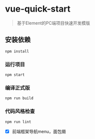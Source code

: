 # vue-quick-start

> 基于Element的PC端项目快速开发模版


## 安装依赖
```
npm install
```

### 运行项目
```
npm start
```

### 编译正式版
```
npm run build
```

### 代码风格检查
```
npm run lint
```


- [x] 前端框架导航menu，面包屑
